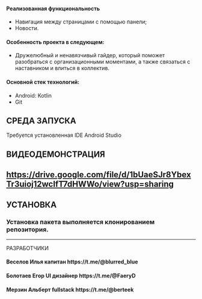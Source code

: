 <h4>Реализованная функциональность</h4>
<ul>
    <li>Навигация между страницами с помощью панели;</li>
    <li>Новости.</li>
</ul> 
<h4>Особенность проекта в следующем:</h4>
<ul>
 <li>Дружелюбный и ненавязчивый гайдер, который поможет разобраться с организационными моментами, а также связаться с наставником и влиться в коллектив.</li>
 </ul>
<h4>Основной стек технологий:</h4>
<ul>
	<li>Android: Kotlin</li>
	<li>Git</li>
</ul>

СРЕДА ЗАПУСКА
------------
Требуется установленная IDE Android Studio

ВИДЕОДЕМОНСТРАЦИЯ
------------
https://drive.google.com/file/d/1bUaeSJr8YbexTr3uioj12wcIfT7dHWWo/view?usp=sharing
------------


УСТАНОВКА
------------
### Установка пакета выполняется клонированием репозитория.
------------

РАЗРАБОТЧИКИ

<h4>Веселов Илья капитан https://t.me/@blurred_blue </h4>
<h4>Болотаев Егор UI дизайнер https://t.me/@FaeryD </h4>
<h4>Мерзин Альберт fullstack https://t.me/@berteek </h4>

